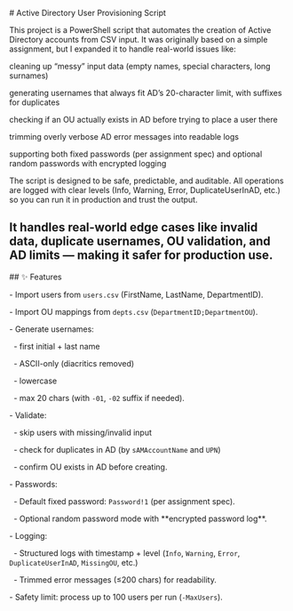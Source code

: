 \# Active Directory User Provisioning Script

This project is a PowerShell script that automates the creation of Active Directory accounts from CSV input.
It was originally based on a simple assignment, but I expanded it to handle real-world issues like:

cleaning up “messy” input data (empty names, special characters, long surnames)

generating usernames that always fit AD’s 20-character limit, with suffixes for duplicates

checking if an OU actually exists in AD before trying to place a user there

trimming overly verbose AD error messages into readable logs

supporting both fixed passwords (per assignment spec) and optional random passwords with encrypted logging

The script is designed to be safe, predictable, and auditable. All operations are logged with clear levels (Info, Warning, Error, DuplicateUserInAD, etc.) so you can run it in production and trust the output.

It handles real-world edge cases like invalid data, duplicate usernames, OU validation, and AD limits — making it safer for production use.
---

\## ✨ Features

\- Import users from `users.csv` (FirstName, LastName, DepartmentID).

\- Import OU mappings from `depts.csv` (`DepartmentID;DepartmentOU`).

\- Generate usernames:

&nbsp; - first initial + last name

&nbsp; - ASCII-only (diacritics removed)

&nbsp; - lowercase

&nbsp; - max 20 chars (with `-01`, `-02` suffix if needed).

\- Validate:

&nbsp; - skip users with missing/invalid input

&nbsp; - check for duplicates in AD (by `sAMAccountName` and `UPN`)

&nbsp; - confirm OU exists in AD before creating.

\- Passwords:

&nbsp; - Default fixed password: `Password!1` (per assignment spec).

&nbsp; - Optional random password mode with \*\*encrypted password log\*\*.

\- Logging:

&nbsp; - Structured logs with timestamp + level (`Info`, `Warning`, `Error`, `DuplicateUserInAD`, `MissingOU`, etc.)

&nbsp; - Trimmed error messages (≤200 chars) for readability.

\- Safety limit: process up to 100 users per run (`-MaxUsers`).



